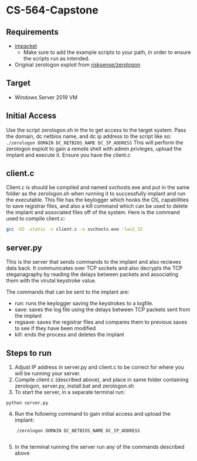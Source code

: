 # CS-564-Capstone

## Requirements

- [impacket](https://github.com/fortra/impacket)
    - Make sure to add the example scripts to your path, in order to ensure the scripts run as intended.
- Original zerologon exploit from [risksense/zerologon](https://github.com/risksense/zerologon)
## Target
- Windows Server 2019 VM

## Initial Access
Use the script zerologon.sh in the to get access to the target system. Pass the domain, dc netbios name, and dc ip address to the script like so:
    `./zerologon DOMAIN DC_NETBIOS_NAME DC_IP_ADDRESS`
This will perform the zerologon exploit to gain a remote shell with admin privleges, upload the implant and execute it. Ensure you have the client.c 

## client.c

Client.c is should be compiled and named svchosts.exe and put in the same folder as the zerologon.sh when running it to successfully implant and run the executable. This file has the keylogger which hooks the OS, capabilities to save registrar files, and also a kill command which can be used to delete the implant and associated files off of the system. Here is the command used to compile client.c:
```bash
gcc -O3 -static -s client.c -o svchosts.exe -lws2_32

```

## server.py

This is the server that sends commands to the implant and also recieves data back. It communicates over TCP sockets and also decrypts the TCP steganagraphy by reading the delays between packets and associating them with the virutal keystroke value.

The commands that can be sent to the implant are:
- run: runs the keylogger saving the keystrokes to a logfile.
- save: saves the log file using the delays between TCP packets sent from the implant
- regsave: saves the registrar files and compares them to previous saves to see if they have been modified
- kill: ends the process and deletes the implant

## Steps to run
1. Adjust IP address in server.py and client.c to be correct for where you will be running your server.
2. Compile client.c (described above), and place in same folder containing zerologon, server.py, install.bat and zerologon.sh
3. To start the server, in a separate terminal run:
```
python server.py

```
4. Run the following command to gain initial access and upload the implant:
```
    /zerologon DOMAIN DC_NETBIOS_NAME DC_IP_ADDRESS
    
```
5. In the terminal running the server run any of the commands described above
